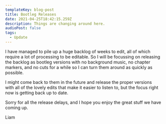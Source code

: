 ```yaml
---
templateKey: blog-post
title: Bootleg Releases
date: 2021-04-25T18:42:15.259Z
description: Things are changing around here.
audioPost: false
tags:
  - Update
---
```

I have managed to pile up a huge backlog of weeks to edit, all of which require a lot of processing to be editable. So I will be focussing on releasing the backlog as bootleg versions with no background music, no chapter markers, and no cuts for a while so I can turn them around as quickly as possible.

I might come back to them in the future and release the proper versions with all of the lovely edits that make it easier to listen to, but the focus right now is getting back up to date.

Sorry for all the release delays, and I hope you enjoy the great stuff we have coming up.

Liam